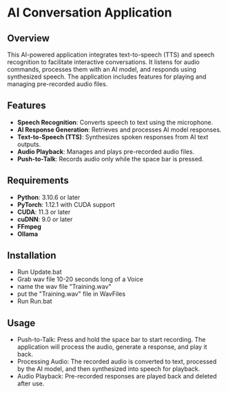 # AI Conversation Application

## Overview

This AI-powered application integrates text-to-speech (TTS) and speech recognition to facilitate interactive conversations. It listens for audio commands, processes them with an AI model, and responds using synthesized speech. The application includes features for playing and managing pre-recorded audio files.

## Features

- **Speech Recognition**: Converts speech to text using the microphone.
- **AI Response Generation**: Retrieves and processes AI model responses.
- **Text-to-Speech (TTS)**: Synthesizes spoken responses from AI text outputs.
- **Audio Playback**: Manages and plays pre-recorded audio files.
- **Push-to-Talk**: Records audio only while the space bar is pressed.

## Requirements

- **Python**: 3.10.6 or later
- **PyTorch**: 1.12.1 with CUDA support
- **CUDA**: 11.3 or later
- **cuDNN**: 9.0 or later
- **FFmpeg**
- **Ollama**

## Installation

- Run Update.bat
- Grab wav file 10-20 seconds long of a Voice
- name the wav file "Training.wav"
- put the "Training.wav" file in WavFiles
- Run Run.bat


## Usage

- Push-to-Talk: Press and hold the space bar to start recording. The application will process the audio, generate a response, and play it back.
- Processing Audio: The recorded audio is converted to text, processed by the AI model, and then synthesized into speech for playback.
- Audio Playback: Pre-recorded responses are played back and deleted after use.
